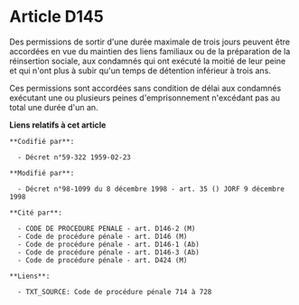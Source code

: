 # Article D145

Des permissions de sortir d'une durée maximale de trois jours peuvent être accordées en vue du maintien des liens familiaux
ou de la préparation de la réinsertion sociale, aux condamnés qui ont exécuté la moitié de leur peine et qui n'ont plus à
subir qu'un temps de détention inférieur à trois ans.

Ces permissions sont accordées sans condition de délai aux condamnés exécutant une ou plusieurs peines d'emprisonnement
n'excédant pas au total une durée d'un an.

**Liens relatifs à cet article**

	**Codifié par**:

	  - Décret n°59-322 1959-02-23

	**Modifié par**:

	  - Décret n°98-1099 du 8 décembre 1998 - art. 35 () JORF 9 décembre 1998

	**Cité par**:

	  - CODE DE PROCEDURE PENALE - art. D146-2 (M)
	  - Code de procédure pénale - art. D146 (M)
	  - Code de procédure pénale - art. D146-1 (Ab)
	  - Code de procédure pénale - art. D146-3 (Ab)
	  - Code de procédure pénale - art. D424 (M)

	**Liens**:

	  - TXT_SOURCE: Code de procédure pénale 714 à 728
